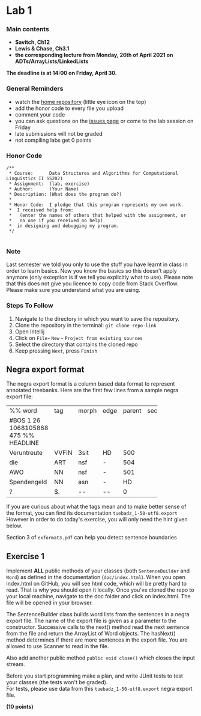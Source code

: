# Lab 1

### Main contents
- **Savitch, Ch12**
- **Lewis & Chase, Ch3.1**
- **the corresponding lecture from Monday, 26th of April 2021 on ADTs/ArrayLists/LinkedLists**

**The deadline is at 14:00 on Friday, April 30.**

### General Reminders
- watch the [home repository](https://github.com/ISCL-Java2-SS2021/home) (little eye icon on the top)
- add the honor code to every file you upload
- comment your code
- you can ask questions on the [issues page](https://github.com/ISCL-Java2-SS2021/home/issues) or come to the lab session on Friday
- late submissions will not be graded
- not compiling labs get 0 points

### Honor Code
```
/**
 * Course:      Data Structures and Algorithms for Computational Linguistics II SS2021
 * Assignment:  (lab, exercise)
 * Author:      (Your Name)
 * Description: (What does the program do?)
 *
 * Honor Code:  I pledge that this program represents my own work.
 *  I received help from:
 *   (enter the names of others that helped with the assignment, or
 *   no one if you received no help)
 *  in designing and debugging my program.
 */
 
```

### Note
Last semester we told you only to use the stuff you have learnt in class in order to learn basics. Now you know the basics so this doesn't apply anymore (only exception is if we tell you explicitly what to use). Please note that this does not give you licence to copy code from Stack Overflow. Please make sure you understand what you are using.

### Steps To Follow
1) Navigate to the directory in which you want to save the repository. 
2) Clone the repository in the terminal: ```git clone repo-link``` 
3) Open Intellij
4) Click on `File`- `New` - `Project from existing sources`
5) Select the directory that contains the cloned repo
6) Keep pressing `Next`, press `Finish`


## Negra export format

The negra export format is a column based data format to represent annotated 
treebanks.
Here are the first few lines from a sample negra export file: 

<table style="width:80%">
  <tr>
    <td>%% word</td>
    <td>tag</td>
    <td>morph</td>
    <td>edge</td>
    <td>parent</td>
    <td>secedge</td>
    <td>comment</td>
  </tr>
  <tr>
    <td>#BOS 1 26 1068105868 475 %% HEADLINE</td>
  </tr>
  <tr>
    <td>Veruntreute</td>
    <td>VVFIN</td>
    <td>3sit</td>
    <td>HD</td>
    <td>500</td>
  </tr>
  <tr>
    <td>die</td>
    <td>ART</td>
    <td>nsf</td>
    <td>-</td>
    <td>504</td>
  </tr>
  <tr>
    <td>AWO</td>
    <td>NN</td>
    <td>nsf</td>
    <td>-</td>
    <td>501</td>
  </tr>
  <tr>
    <td>Spendengeld</td>
    <td>NN</td>
    <td>asn</td>
    <td>-</td>
    <td>HD</td>
  </tr>
  <tr>
    <td>?</td>
    <td>$.</td>
    <td>--</td>
    <td>--</td>
    <td>0</td>
  </tr>
</table>

If you are curious about what the tags mean and to make better sense of the format, 
you can find its documentation `tuebadz_1-50-utf8.export`
However in order to do today's exercise, you will only need the hint given below.

Section 3 of `exformat3.pdf` can help you detect sentence boundaries

## Exercise 1
Implement **ALL** public methods of your classes (both `SentenceBuilder` and `Word`) as defined in the documentation 
(`doc/index.html`).
When you open index.html on GitHub, you will see html code, which will be pretty hard to read. 
That is why you should open it locally. Once you've cloned the repo to your local machine, navigate to the doc folder and click on index.html. The file will be 
opened in your browser.

The SentenceBuilder class builds word lists from the sentences in a negra export file. 
The name of the export file is given as a parameter to the constructor. Successive calls to the next() 
method read the next sentence from the file and return the ArrayList of Word objects. 
The hasNext() method determines if there are more sentences in the export file. You are allowed to use Scanner to read in the file. 

Also add another public method `public void close()` which closes the input stream.

Before you start programming make a plan, and write JUnit tests to test your classes (the tests won't be graded).
<br>For tests, please use data from this `tuebadz_1-50-utf8.export` negra export file.


**(10 points)**
